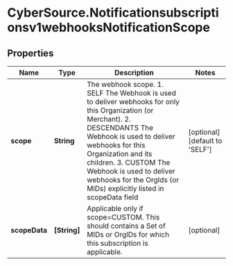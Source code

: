 # CyberSource.Notificationsubscriptionsv1webhooksNotificationScope

## Properties
Name | Type | Description | Notes
------------ | ------------- | ------------- | -------------
**scope** | **String** | The webhook scope. 1. SELF The Webhook is used to deliver webhooks for only this Organization (or Merchant). 2. DESCENDANTS The Webhook is used to deliver webhooks for this Organization and its children. 3. CUSTOM The Webhook is used to deliver webhooks for the OrgIds (or MiDs) explicitly listed in scopeData field | [optional] [default to 'SELF']
**scopeData** | **[String]** | Applicable only if scope=CUSTOM. This should contains a Set of MIDs or OrgIDs for which this subscription is applicable. | [optional] 


